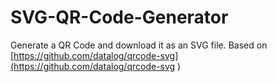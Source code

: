 # SVG-QR-Code-Generator
Generate a QR Code and download it as an SVG file. Based on [https://github.com/datalog/qrcode-svg](https://github.com/datalog/qrcode-svg )
